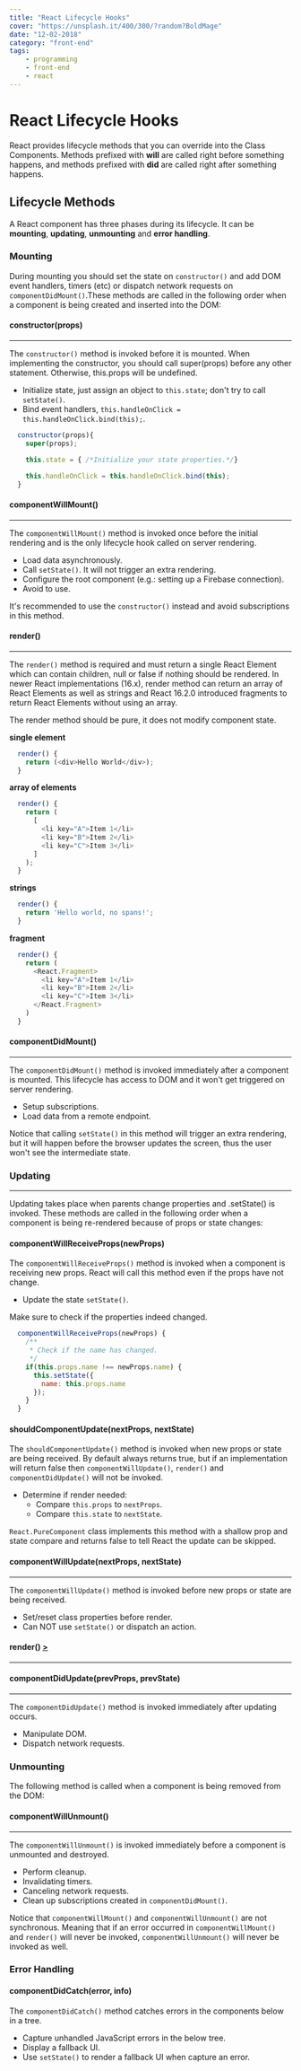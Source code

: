 ```yaml
---
title: "React Lifecycle Hooks"
cover: "https://unsplash.it/400/300/?random?BoldMage"
date: "12-02-2018"
category: "front-end"
tags:
    - programming
    - front-end
    - react
---
```


# React Lifecycle Hooks

React provides lifecycle methods that you can override into the Class Components. Methods prefixed with **will** are called right before something happens, and methods prefixed with **did** are called right after something happens.

## Lifecycle Methods

A React component has three phases during its lifecycle. It can be **mounting**, **updating**, **unmounting** and **error handling**.

### Mounting

During mounting you should set the state on ``constructor()`` and add DOM event handlers, timers (etc) or dispatch network requests on ``componentDidMount()``.These methods are called in the following order when a component is being created and inserted into the DOM:

#### constructor(props)
___
The ``constructor()`` method is invoked before it is mounted. When implementing the constructor, you should call super(props) before any other statement. Otherwise, this.props will be undefined.

* Initialize state, just assign an object to ``this.state``; don't try to call ``setState()``.
* Bind event handlers, ``this.handleOnClick = this.handleOnClick.bind(this);``.

```javascript
  constructor(props){
    super(props);

    this.state = { /*Initialize your state properties.*/}

    this.handleOnClick = this.handleOnClick.bind(this);
  }
```

#### componentWillMount()
___
The ``componentWillMount()`` method is invoked once before the initial rendering and is the only lifecycle hook called on server rendering.

* Load data asynchronously.
* Call ``setState()``. It will not trigger an extra rendering.
* Configure the root component (e.g.: setting up a Firebase connection).
* Avoid to use.

It's recommended to use the ``constructor()`` instead and avoid subscriptions in this method.

<a id="render"></a>

#### render()
___
The ``render()`` method is required and must return a single React Element which can contain children, null or false if nothing should be rendered. In newer React implementations (16.x), render method can return an array of React Elements as well as strings and React 16.2.0 introduced fragments to return React Elements without using an array.

The render method should be pure, it does not modify component state.

__single element__

```javascript
  render() {
    return (<div>Hello World</div>);
  }
```

__array of elements__

```javascript
  render() {
    return (
      [
        <li key="A">Item 1</li>
        <li key="B">Item 2</li>
        <li key="C">Item 3</li>
      ]
    );
  }
```

__strings__

```javascript
  render() {
    return 'Hello world, no spans!';
  }
```

__fragment__

```javascript
  render() {
    return (
      <React.Fragment>
        <li key="A">Item 1</li>
        <li key="B">Item 2</li>
        <li key="C">Item 3</li>
      </React.Fragment>
    )
  }
```


#### componentDidMount()
___
The ``componentDidMount()`` method is invoked immediately after a component is mounted. This lifecycle has access to DOM and it won't get triggered on server rendering.

* Setup subscriptions.
* Load data from a remote endpoint.

Notice that calling ``setState()`` in this method will trigger an extra rendering, but it will happen before the browser updates the screen, thus the user won't see the intermediate state.

### Updating
___

Updating takes place when parents change properties and .setState() is invoked. These methods are called in the following order when a component is being re-rendered because of props or state changes:

#### componentWillReceiveProps(newProps)

The ``componentWillReceiveProps()`` method is invoked when a component is receiving new props. React will call this method even if the props have not change.

* Update the state ``setState()``.

Make sure to check if the properties indeed changed.

```javascript
  componentWillReceiveProps(newProps) {
    /**
     * Check if the name has changed. 
     */
    if(this.props.name !== newProps.name) {
      this.setState({
        name: this.props.name
      });
    }
  }
```


#### shouldComponentUpdate(nextProps, nextState)

The ``shouldComponentUpdate()`` method is invoked when new props or state are being received. By default always returns true, but if an implementation will return false then ``componentWillUpdate()``, ``render()`` and ``componentDidUpdate()`` will not be invoked.

* Determine if render needed:
  * Compare ``this.props`` to ``nextProps``.
  * Compare ``this.state`` to ``nextState``.

``React.PureComponent`` class implements this method with a shallow prop and state compare and returns false to tell React the update can be skipped.


#### componentWillUpdate(nextProps, nextState)
___
The ``componentWillUpdate()`` method is invoked before new props or state are being received.

* Set/reset class properties before render.
* Can NOT use ``setState()`` or dispatch an action.

#### render() [>](#render)
___

#### componentDidUpdate(prevProps, prevState)
___
The ``componentDidUpdate()`` method is invoked immediately after updating occurs.

* Manipulate DOM.
* Dispatch network requests.

### Unmounting

The following method is called when a component is being removed from the DOM:

#### componentWillUnmount()
___
The ``componentWillUnmount()`` is invoked immediately before a component is unmounted and destroyed.

* Perform cleanup.
* Invalidating timers.
* Canceling network requests.
* Clean up subscriptions created in ``componentDidMount()``.

Notice that ``componentWillMount()`` and ``componentWillUnmount()`` are not synchronous. Meaning that if an error occurred in ``componentWillMount()`` and ``render()`` will never be invoked, ``componentWillUnmount()`` will never be invoked as well.

### Error Handling

#### componentDidCatch(error, info)
The ``componentDidCatch()`` method catches errors in the components below in a tree.

* Capture unhandled JavaScript errors in the below tree.
* Display a fallback UI.
* Use ``setState()`` to render a fallback UI when capture an error.